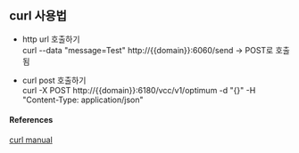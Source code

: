 ## curl 사용법

- http url 호출하기  
curl --data "message=Test" http://{{domain}}:6060/send -> POST로 호출됨

- curl post 호출하기  
curl -X POST http://{{domain}}:6180/vcc/v1/optimum -d "{}" -H "Content-Type: application/json"

#### References
[curl manual](https://hostpresto.com/community/tutorials/install-and-configure-gitlab-on-ubuntu-16-04/)
